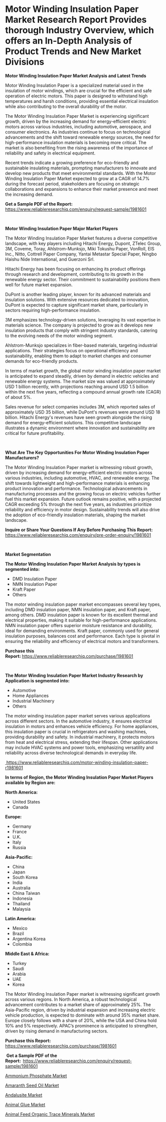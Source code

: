 <p><h1>Motor Winding Insulation Paper Market Research Report Provides thorough Industry Overview, which offers an In-Depth Analysis of Product Trends and New Market Divisions</h1></p><p><strong>Motor Winding Insulation Paper Market Analysis and Latest Trends</strong></p>
<p><p>Motor Winding Insulation Paper is a specialized material used in the insulation of motor windings, which are crucial for the efficient and safe operation of electric motors. This paper is designed to withstand high temperatures and harsh conditions, providing essential electrical insulation while also contributing to the overall durability of the motor.</p><p>The Motor Winding Insulation Paper Market is experiencing significant growth, driven by the increasing demand for energy-efficient electric motors across various industries, including automotive, aerospace, and consumer electronics. As industries continue to focus on technological advancements and the shift toward renewable energy sources, the need for high-performance insulation materials is becoming more critical. The market is also benefiting from the rising awareness of the importance of reliability and safety in electrical equipment.</p><p>Recent trends indicate a growing preference for eco-friendly and sustainable insulating materials, prompting manufacturers to innovate and develop new products that meet environmental standards. With the Motor Winding Insulation Paper Market expected to grow at a CAGR of 14.7% during the forecast period, stakeholders are focusing on strategic collaborations and expansions to enhance their market presence and meet the increasing demand.</p></p>
<p><strong>Get a Sample PDF of the Report:&nbsp;</strong> <a href="https://www.reliableresearchiq.com/enquiry/request-sample/1981601?utm_campaign=1123&utm_medium=2&utm_source=Github&utm_content=ia&utm_term=01042025&utm_id=motor-winding-insulation-paper">https://www.reliableresearchiq.com/enquiry/request-sample/1981601</a></p>
<p>&nbsp;</p>
<p><strong>Motor Winding Insulation Paper Major Market Players</strong></p>
<p><p>The Motor Winding Insulation Paper Market features a diverse competitive landscape, with key players including Hitachi Energy, Dupont, ZTelec Group, 3M, Coveme, Toray, Ahlstrom-Munksjo, Miki Tokushu Paper, VonRoll, EIS Inc., Nitto, Cottrell Paper Company, Yantai Metastar Special Paper, Ningbo Haishu Nide International, and Guerzoni Srl.</p><p>Hitachi Energy has been focusing on enhancing its product offerings through research and development, contributing to its growth in the renewable energy sector. Their commitment to sustainability positions them well for future market expansion.</p><p>DuPont is another leading player, known for its advanced materials and insulation solutions. With extensive resources dedicated to innovation, DuPont is expected to capture significant market share, particularly in sectors requiring high-performance insulation.</p><p>3M emphasizes technology-driven solutions, leveraging its vast expertise in materials science. The company is projected to grow as it develops new insulation products that comply with stringent industry standards, catering to the evolving needs of the motor winding segment.</p><p>Ahlstrom-Munksjo specializes in fiber-based materials, targeting industrial applications. Their strategies focus on operational efficiency and sustainability, enabling them to adapt to market changes and consumer demands for eco-friendly products.</p><p>In terms of market growth, the global motor winding insulation paper market is anticipated to expand steadily, driven by demand in electric vehicles and renewable energy systems. The market size was valued at approximately USD 1 billion recently, with projections reaching around USD 1.5 billion within the next five years, reflecting a compound annual growth rate (CAGR) of about 5%.</p><p>Sales revenue for select companies includes 3M, which reported sales of approximately USD 35 billion, while DuPont's revenues were around USD 18 billion. Hitachi Energy's revenues have seen growth alongside the rising demand for energy-efficient solutions. This competitive landscape illustrates a dynamic environment where innovation and sustainability are critical for future profitability.</p></p>
<p>&nbsp;</p>
<p><strong>What Are The Key Opportunities For Motor Winding Insulation Paper Manufacturers?</strong></p>
<p><p>The Motor Winding Insulation Paper market is witnessing robust growth, driven by increasing demand for energy-efficient electric motors across various industries, including automotive, HVAC, and renewable energy. The shift towards lightweight and high-performance materials is enhancing product innovation and performance. Technological advancements in manufacturing processes and the growing focus on electric vehicles further fuel this market expansion. Future outlook remains positive, with a projected CAGR exceeding 5% through the next five years, as industries prioritize reliability and efficiency in motor design. Sustainability trends will also drive the adoption of eco-friendly insulation materials, shaping the market landscape.</p></p>
<p><strong>Inquire or Share Your Questions If Any Before Purchasing This Report:</strong> <a href="https://www.reliableresearchiq.com/enquiry/pre-order-enquiry/1981601?utm_campaign=1123&utm_medium=2&utm_source=Github&utm_content=ia&utm_term=01042025&utm_id=motor-winding-insulation-paper">https://www.reliableresearchiq.com/enquiry/pre-order-enquiry/1981601</a></p>
<p>&nbsp;</p>
<p><strong>Market Segmentation</strong></p>
<p><strong>The Motor Winding Insulation Paper Market Analysis by types is segmented into:</strong></p>
<p><ul><li>DMD Insulation Paper</li><li>NMN Insulation Paper</li><li>Kraft Paper</li><li>Others</li></ul></p>
<p><p>The motor winding insulation paper market encompasses several key types, including DMD insulation paper, NMN insulation paper, and Kraft paper, among others. DMD insulation paper is known for its excellent thermal and electrical properties, making it suitable for high-performance applications. NMN insulation paper offers superior moisture resistance and durability, ideal for demanding environments. Kraft paper, commonly used for general insulation purposes, balances cost and performance. Each type is pivotal in ensuring the reliability and efficiency of electrical motors and transformers.</p></p>
<p><strong>Purchase this Report:&nbsp;</strong><a href="https://www.reliableresearchiq.com/purchase/1981601?utm_campaign=1123&utm_medium=2&utm_source=Github&utm_content=ia&utm_term=01042025&utm_id=motor-winding-insulation-paper">https://www.reliableresearchiq.com/purchase/1981601</a></p>
<p>&nbsp;</p>
<p><strong>The Motor Winding Insulation Paper Market Industry Research by Application is segmented into:</strong></p>
<p><ul><li>Automotive</li><li>Home Appliances</li><li>Industrial Machinery</li><li>Others</li></ul></p>
<p><p>The motor winding insulation paper market serves various applications across different sectors. In the automotive industry, it ensures electrical insulation in motors and enhances vehicle efficiency. For home appliances, this insulation paper is crucial in refrigerators and washing machines, providing durability and safety. In industrial machinery, it protects motors from heat and electrical stress, extending their lifespan. Other applications may include HVAC systems and power tools, emphasizing versatility and reliability across diverse technological demands in everyday life.</p></p>
<p><a href="https://www.reliableresearchiq.com/motor-winding-insulation-paper-r1981601?utm_campaign=1123&utm_medium=2&utm_source=Github&utm_content=ia&utm_term=01042025&utm_id=motor-winding-insulation-paper">&nbsp;https://www.reliableresearchiq.com/motor-winding-insulation-paper-r1981601</a></p>
<p><strong>In terms of Region, the Motor Winding Insulation Paper Market Players available by Region are:</strong></p>
<p>
    <p> <strong> North America: </strong>
        <ul>
            <li>United States</li>
            <li>Canada</li>
        </ul>
        </p> 
    <p> <strong> Europe: </strong>
        <ul>
            <li>Germany</li>
            <li>France</li>
            <li>U.K.</li>
            <li>Italy</li>
            <li>Russia</li>
        </ul>
        </p> 
    <p> <strong> Asia-Pacific: </strong>
        <ul>
            <li>China</li>
            <li>Japan</li>
            <li>South Korea</li>
            <li>India</li>
            <li>Australia</li>
            <li>China Taiwan</li>
            <li>Indonesia</li>
            <li>Thailand</li>
            <li>Malaysia</li>
        </ul>
        </p> 
    <p> <strong> Latin America: </strong>
        <ul>
            <li>Mexico</li>
            <li>Brazil</li>
            <li>Argentina Korea</li>
            <li>Colombia</li>
        </ul>
        </p> 
    <p> <strong> Middle East & Africa: </strong>
        <ul>
            <li>Turkey</li>
            <li>Saudi</li>
            <li>Arabia</li>
            <li>UAE</li>
            <li>Korea</li>
        </ul>
    </p>
    </p>
<p><p>The Motor Winding Insulation Paper market is witnessing significant growth across various regions. In North America, a robust technological advancement contributes to a market share of approximately 25%. The Asia-Pacific region, driven by industrial expansion and increasing electric vehicle production, is expected to dominate with around 35% market share. Europe closely follows with a share of 20%, while the USA and China hold 10% and 5% respectively. APAC’s prominence is anticipated to strengthen, driven by rising demand in manufacturing sectors.</p></p>
<p><strong>Purchase this Report: </strong><a href="https://www.reliableresearchiq.com/purchase/1981601?utm_campaign=1123&utm_medium=2&utm_source=Github&utm_content=ia&utm_term=01042025&utm_id=motor-winding-insulation-paper">https://www.reliableresearchiq.com/purchase/1981601</a></p>
<p>&nbsp;<strong>Get a Sample PDF of the Report:&nbsp;&nbsp;</strong><a href="https://www.reliableresearchiq.com/enquiry/request-sample/1981601?utm_campaign=1123&utm_medium=2&utm_source=Github&utm_content=ia&utm_term=01042025&utm_id=motor-winding-insulation-paper">https://www.reliableresearchiq.com/enquiry/request-sample/1981601</a></p>
<p><strong></strong></p>
<p><p><a href="https://github.com/saribuissawi/Market-Research-Report-List-1/blob/main/ammonium-phosphate-market.md?utm_campaign=1123&utm_medium=2&utm_source=Github&utm_content=ia&utm_term=01042025&utm_id=motor-winding-insulation-paper">Ammonium Phosphate Market</a></p><p><a href="https://github.com/vandelmanize/Market-Research-Report-List-1/blob/main/amaranth-seed-oil-market.md?utm_campaign=1123&utm_medium=2&utm_source=Github&utm_content=ia&utm_term=01042025&utm_id=motor-winding-insulation-paper">Amaranth Seed Oil Market</a></p><p><a href="https://github.com/foddekampo/Market-Research-Report-List-1/blob/main/andalusite-market.md?utm_campaign=1123&utm_medium=2&utm_source=Github&utm_content=ia&utm_term=01042025&utm_id=motor-winding-insulation-paper">Andalusite Market</a></p><p><a href="https://github.com/puttslukis59/Market-Research-Report-List-1/blob/main/animal-glue-market.md?utm_campaign=1123&utm_medium=2&utm_source=Github&utm_content=ia&utm_term=01042025&utm_id=motor-winding-insulation-paper">Animal Glue Market</a></p><p><a href="https://github.com/furnoirons9e/Market-Research-Report-List-1/blob/main/animal-feed-organic-trace-minerals-market.md?utm_campaign=1123&utm_medium=2&utm_source=Github&utm_content=ia&utm_term=01042025&utm_id=motor-winding-insulation-paper">Animal Feed Organic Trace Minerals Market</a></p></p>